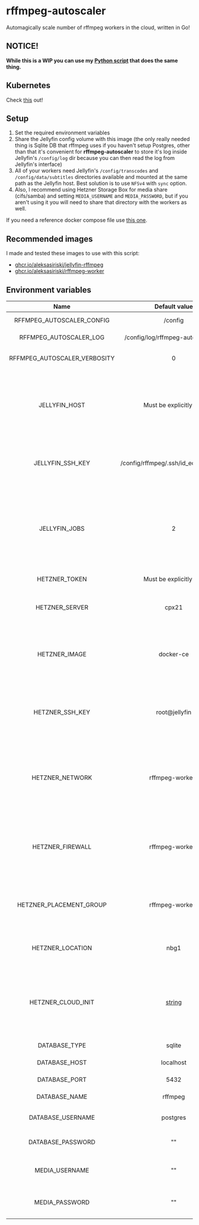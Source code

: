 # rffmpeg-autoscaler

Automagically scale number of rffmpeg workers in the cloud, written in Go!

## NOTICE!
**While this is a WIP you can use my [Python script](https://github.com/aleksasiriski/hcloud-rffmpeg) that does the same thing.**

## Kubernetes

Check [this](https://github.com/aleksasiriski/rffmpeg-worker) out!

## Setup

1) Set the required environment variables
1) Share the Jellyfin config volume with this image (the only really needed thing is Sqlite DB that rffmpeg uses if you haven't setup Postgres, other than that it's convenient for **rffmpeg-autoscaler** to store it's log inside Jellyfin's `/config/log` dir because you can then read the log from Jellyfin's interface)
1) All of your workers need Jellyfin's `/config/transcodes` and `/config/data/subtitles` directories available and mounted at the same path as the Jellyfin host. Best solution is to use `NFSv4` with `sync` option.
1) Also, I recommend using Hetzner Storage Box for media share (cifs/samba) and setting `MEDIA_USERNAME` and `MEDIA_PASSWORD`, but if you aren't using it you will need to share that directory with the workers as well.

If you need a reference docker compose file use [this one](https://github.com/aleksasiriski/hcloud-rffmpeg/blob/main/docker-compose.example.yml).

## Recommended images

I made and tested these images to use with this script:

* [ghcr.io/aleksasiriski/jellyfin-rffmpeg](https://github.com/aleksasiriski/jellyfin-rffmpeg)
* [ghcr.io/aleksasiriski/rffmpeg-worker](https://github.com/aleksasiriski/rffmpeg-worker)

## Environment variables

| Name			| Default value		| Description		|
| :----------: | :--------------: | :--------------- | 
| RFFMPEG_AUTOSCALER_CONFIG | /config | Path to config dir |
| RFFMPEG_AUTOSCALER_LOG | /config/log/rffmpeg-autoscaler.log | Path to the log file |
| RFFMPEG_AUTOSCALER_VERBOSITY | 0 | 1 means DEBUG, 2 means TRACE |
| JELLYFIN_HOST | Must be explicitly set! | The IP address or hostname of Jellyfin's NFS share that workers use to access transcodes and subtitles directories |
| JELLYFIN_SSH_KEY | /config/rffmpeg/.ssh/id_ed25519.pub | Path to rffmpeg public ssh key generated on the Jellyfin host |
| JELLYFIN_JOBS | 2 | Number of jobs allowed per worker, the default of 2 tells the script to only create a new worker if there are 2 or more jobs on the previous one. |
| HETZNER_TOKEN | Must be explicitly set! | Hetzner Cloud API token |
| HETZNER_SERVER | cpx21 | The type of server from Hetzner that should be used for workers |
| HETZNER_IMAGE | docker-ce | The OS image used on workers, `docker-ce` is Ubuntu with Docker preinstalled |
| HETZNER_SSH_KEY | root@jellyfin | The name of the ssh key that will be saved on Hetzner and used for connecting to workers |
| HETZNER_NETWORK | rffmpeg-workers | The name of the network created for local communication between the workers and the Jellyfin host
| HETZNER_FIREWALL | rffmpeg-workers | The name of the firewall created for workers, recommended to block access to ssh over the internet
| HETZNER_PLACEMENT_GROUP | rffmpeg-workers | The name of the placement group created to spread the workers over the datacenter |
| HETZNER_LOCATION | nbg1 | The name of the location in which the workers should be created |
| HETZNER_CLOUD_INIT | [string](https://github.com/aleksasiriski/rffmpeg-autoscaler/blob/main/config.go#L62) | The string that setups the workers after creation, the default uses my docker compose and inserts needed env variables |
| DATABASE_TYPE | sqlite | Must be 'sqlite' or 'postgres` |
| DATABASE_HOST | localhost | Postgres database host |
| DATABASE_PORT | 5432 | Postgres database port |
| DATABASE_NAME | rffmpeg | Postgres database name |
| DATABASE_USERNAME | postgres | Postgres database username |
| DATABASE_PASSWORD | "" | Postgres database password |
| MEDIA_USERNAME | "" | Username for the Storage Box media share |
| MEDIA_PASSWORD | "" | Password for the Storage Box media share |
